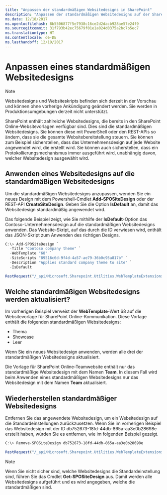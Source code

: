 ```yaml
---
title: "Anpassen der standardmäßigen Websitedesigns in SharePoint"
description: "Anpassen der standardmäßigen Websitedesigns auf der SharePoint-Teamwebsite oder auf der Kommunikations-Websitevorlage"
ms.date: 12/18/2017
ms.openlocfilehash: 8b5506877f5e7938c16ce2d2dacb928ae57e24f9
ms.sourcegitcommit: 31f793b42ec75679f01e1a024d0375a2bc7b5ec7
ms.translationtype: HT
ms.contentlocale: de-DE
ms.lasthandoff: 12/19/2017
---
```

# <a name="customize-a-default-site-design"></a>Anpassen eines standardmäßigen Websitedesigns

> [!NOTE]
> Websitedesigns und Websiteskripts befinden sich derzeit in der Vorschau und können ohne vorherige Ankündigung geändert werden. Sie werden in Produktionsumgebungen derzeit nicht unterstützt.

SharePoint enthält zahlreiche Websitedesigns, die bereits in den SharePoint Online-Websitevorlagen verfügbar sind. Dies sind die standardmäßigen Websitedesigns. Sie können diese mit PowerShell oder den REST-APIs so ändern, dass sie die gesamte Websitebereitstellung steuern. Sie können zum Beispiel sicherstellen, dass das Unternehmensdesign auf jede Website angewendet wird, die erstellt wird. Sie können auch sicherstellen, dass ein Protokollierungsmechanismus immer ausgeführt wird, unabhängig davon, welcher Websitedesign ausgewählt wird.

## <a name="apply-a-site-design-to-the-default-site-designs"></a>Anwenden eines Websitedesigns auf die standardmäßigen Websitedesigns

Um die standardmäßigen Websitedesigns anzupassen, wenden Sie ein neues Design mit dem Powershell-Cmdlet **Add-SPOSiteDesign** oder der REST-API **CreateSiteDesign**. Geben Sie die Option **IsDefault** an, damit das Websitedesign standardmäßig angewendet wird.

Das folgende Beispiel zeigt, wie Sie mithilfe der **IsDefault**-Option das Contoso-Unternehmensdesign auf die standardmäßigen Websitedesigns anwenden. Das Website-Skript, auf das durch die ID verwiesen wird, enthält das JSON-Skript zum Anwenden des richtigen Designs.

```powershell
C:\> Add-SPOSiteDesign `
  -Title "Contoso company theme" `
  -WebTemplate "68" `
  -SiteScripts "89516c6d-9f4d-4a57-ae79-36b0c95a817b" `
  -Description "Applies standard company theme to site" `
  -IsDefault
```
```javascript
RestRequest("/_api/Microsoft.Sharepoint.Utilities.WebTemplateExtensions.SiteScriptUtility.CreateSiteDesign", {info:{Title:"Contoso company theme", Description:"Applies standard company theme to site", SiteScriptIds:["89516c6d-9f4d-4a57-ae79-36b0c95a817b"],  WebTemplate:"68", IsDefault: true}});
```

## <a name="which-default-site-designs-are-updated"></a>Welche standardmäßigen Websitedesigns werden aktualisiert?

Im vorherigen Beispiel verweist der **WebTemplate**-Wert 68 auf die Websitevorlage für SharePoint Online-Kommunikation. Diese Vorlage enthält die folgenden standardmäßigen Websitedesigns:

- Thema
- Showcase
- Leer

Wenn Sie ein neues Websitedesign anwenden, werden alle drei der standardmäßigen Websitedesigns aktualisiert.

Die Vorlage für SharePoint Online-Teamwebsite enthält nur das standardmäßige Websitedesign mit dem Namen **Team**. In diesem Fall wird beim Anwenden eines standardmäßigen Websitedesigns nur das Websitedesign mit dem Namen **Team** aktualisiert.

## <a name="restoring-the-default-site-designs"></a>Wiederherstellen standardmäßiger Websitedesigns

Entfernen Sie das angewendete Websitedesign, um ein Websitedesign auf die Standardeinstellungen zurückzusetzen. Wenn Sie im vorherigen Beispiel das Websitedesign mit der ID db752673-18fd-44db-865a-aa3e0b28698e erstellt haben, würden Sie es entfernen, wie im folgenden Beispiel gezeigt.

```powershell
C:\> Remove-SPOSiteDesign db752673-18fd-44db-865a-aa3e0b28698e
```
```javascript
RestRequest("/_api/Microsoft.Sharepoint.Utilities.WebTemplateExtensions.SiteScriptUtility.DeleteSiteDesign", {id:"db752673-18fd-44db-865a-aa3e0b28698e"});
```

> [!NOTE]
> Wenn Sie nicht sicher sind, welche Websitedesigns die Standardeinstellung sind, führen Sie das Cmdlet **Get-SPOSiteDesign** aus. Damit werden alle Websitedesigns aufgeführt und es wird angegeben, welche die standardmäßigen sind.
